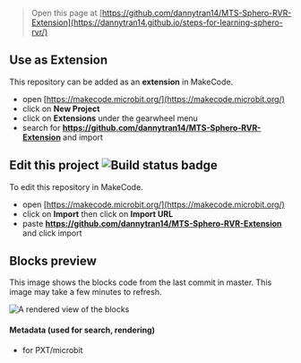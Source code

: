 
> Open this page at [https://github.com/dannytran14/MTS-Sphero-RVR-Extension](https://dannytran14.github.io/steps-for-learning-sphero-rvr/)

## Use as Extension

This repository can be added as an **extension** in MakeCode.

* open [https://makecode.microbit.org/](https://makecode.microbit.org/)
* click on **New Project**
* click on **Extensions** under the gearwheel menu
* search for **https://github.com/dannytran14/MTS-Sphero-RVR-Extension** and import

## Edit this project ![Build status badge](https://github.com/dannytran14/steps-for-learning-sphero-rvr/workflows/MakeCode/badge.svg)

To edit this repository in MakeCode.

* open [https://makecode.microbit.org/](https://makecode.microbit.org/)
* click on **Import** then click on **Import URL**
* paste **https://github.com/dannytran14/MTS-Sphero-RVR-Extension** and click import

## Blocks preview

This image shows the blocks code from the last commit in master.
This image may take a few minutes to refresh.

![A rendered view of the blocks](https://github.com/dannytran14/steps-for-learning-sphero-rvr/raw/master/.github/makecode/blocks.png)

#### Metadata (used for search, rendering)

* for PXT/microbit
<script src="https://makecode.com/gh-pages-embed.js"></script><script>makeCodeRender("{{ site.makecode.home_url }}", "{{ site.github.owner_name }}/{{ site.github.repository_name }}");</script>
